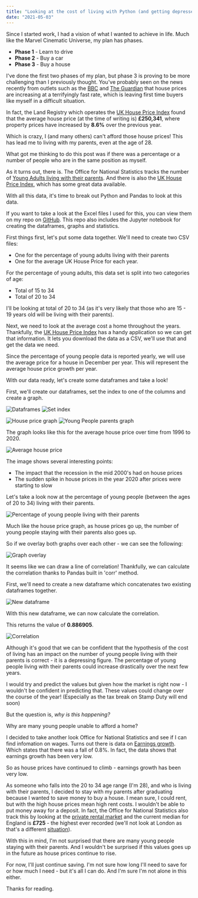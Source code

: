 ```yaml
---
title: "Looking at the cost of living with Python (and getting depressed along the way) 📈"
date: "2021-05-03"
---
```


Since I started work, I had a vision of what I wanted to achieve in life. Much like the Marvel Cinematic Universe, my plan has phases.

- __Phase 1__ - Learn to drive
- __Phase 2__ - Buy a car
- __Phase 3__ - Buy a house

I've done the first two phases of my plan, but phase 3 is proving to be more challenging than I previously thought. You've probably seen on the news recently from outlets such as the [BBC](https://www.bbc.co.uk/news/business-56941162) and [The Guardian](https://www.theguardian.com/business/2021/apr/30/uk-house-prices-increase-at-fastest-rate-since-2004) that house prices are increasing at a terrifyingly fast rate, which is leaving first time buyers like myself in a difficult situation.

In fact, the Land Registry which operates the [UK House Price Index](https://landregistry.data.gov.uk/app/ukhpi) found that the average house price (at the time of writing is) __£250,341__, where property prices have increased by __8.6%__ over the previous year.

Which is crazy, I (and many others) can't afford those house prices! This has lead me to living with my parents, even at the age of 28.

What got me thinking to do this post was if there was a percentage or a number of people who are in the same position as myself.

As it turns out, there is. The Office for National Statistics tracks the number of [Young Adults living with their parents](https://www.ons.gov.uk/peoplepopulationandcommunity/birthsdeathsandmarriages/families/datasets/youngadultslivingwiththeirparents/current). And there is also the [UK House Price Index](https://www.gov.uk/government/statistical-data-sets/uk-house-price-index-data-downloads-february-2021?utm_medium=GOV.UK&utm_source=summary&utm_campaign=UK_HPI_Summary&utm_term=9.30_21_04_21&utm_content=download_data), which has some great data available.

With all this data, it's time to break out Python and Pandas to look at this data.

If you want to take a look at the Excel files I used for this, you can view them on my repo on [GitHub](https://github.com/JB-26/house-price-python). This repo also includes the Jupyter notebook for creating the dataframes, graphs and statistics.

First things first, let's put some data together. We'll need to create two CSV files:
- One for the percentage of young adults living with their parents
- One for the average UK House Price for each year.

For the percentage of young adults, this data set is split into two categories of age:
- Total of 15 to 34
- Total of 20 to 34

I'll be looking at total of 20 to 34 (as it's very likely that those who are 15 - 19 years old will be living with their parents).

Next, we need to look at the average cost a home throughout the years. Thankfully, the [UK House Price Index](https://landregistry.data.gov.uk/app/ukhpi/browse?from=1996-01-01&location=http%3A%2F%2Flandregistry.data.gov.uk%2Fid%2Fregion%2Funited-kingdom&to=2021-02-01&lang=en) has a handy application so we can get that information. It lets you download the data as a CSV, we'll use that and get the data we need.

Since the percentage of young people data is reported yearly, we will use the average price for a house in December per year. This will represent the average house price growth per year.

With our data ready, let's create some dataframes and take a look!

First, we'll create our dataframes, set the index to one of the columns and create a graph. 

![Dataframes](https://i.imgur.com/7wfwD5T.jpg)
![Set index](https://i.imgur.com/RtsdIxa.jpg)

![House price graph](https://i.imgur.com/b4M6Qdt.jpg)
![Young People parents graph](https://i.imgur.com/iLkWZEK.jpg)

The graph looks like this for the average house price over time from 1996 to 2020.

![Average house price](https://i.imgur.com/JA7wFR8.png)

The image shows several interesting points:
- The impact that the recession in the mid 2000's had on house prices
- The sudden spike in house prices in the year 2020 after prices were starting to slow

Let's take a look now at the percentage of young people (between the ages of 20 to 34) living with their parents.

![Percentage of young people living with their parents](https://i.imgur.com/RxUMxhH.png)

Much like the house price graph, as house prices go up, the number of young people staying with their parents also goes up.

So if we overlay both graphs over each other - we can see the following:

![Graph overlay](https://i.imgur.com/peGC1gq.png)

It seems like we can draw a line of correlation! Thankfully, we can calculate the correlation thanks to Pandas built in 'corr' method.

First, we'll need to create a new dataframe which concatenates two existing dataframes together.

![New dataframe](https://i.imgur.com/iVlZLvG.jpg)

With this new dataframe, we can now calculate the correlation.

This returns the value of __0.886905__.

![Correlation](https://i.imgur.com/W0wUYto.jpg)

Although it's good that we can be confident that the hypothesis of the cost of living has an impact on the number of young people living with their parents is correct - it is a depressing figure. The percentage of young people living with their parents could increase drastically over the next few years.

I would try and predict the values but given how the market is right now - I wouldn't be confident in predicting that. These values could change over the course of the year! (Especially as the tax break on Stamp Duty will end soon)

But the question is, _why is this happening?_

Why are many young people unable to afford a home?

I decided to take another look Office for National Statistics and see if I can find infomation on wages. Turns out there is data on [Earnings growth](https://www.ons.gov.uk/employmentandlabourmarket/peopleinwork/employmentandemployeetypes/bulletins/uklabourmarket/october2020#earnings-growth). Which states that there was a fall of 0.8%. In fact, the data shows that earnings growth has been very low.

So as house prices have continued to climb - earnings growth has been very low.

As someone who falls into the 20 to 34 age range (I'm 28), and who is living with their parents, I decided to stay with my parents after graduating because I wanted to save money to buy a house. I mean sure, I could rent, but with the high house prices mean high rent costs. I wouldn't be able to put money away for a deposit. In fact, the Office for National Statistics also track this by looking at the [private rental market](https://www.ons.gov.uk/peoplepopulationandcommunity/housing/bulletins/privaterentalmarketsummarystatisticsinengland/october2019toseptember2020) and the current median for England is __£725__ - the highest ever recorded (we'll not look at London as that's a different [situation](https://www.london.gov.uk/what-we-do/housing-and-land/tackling-londons-housing-crisis)).

With this in mind, I'm not surprised that there are many young people staying with their parents. And I wouldn't be surprised if this values goes up in the future as house prices continue to rise.

For now, I'll just continue saving. I'm not sure how long I'll need to save for or how much I need - but it's all I can do. And I'm sure I'm not alone in this either.

Thanks for reading.